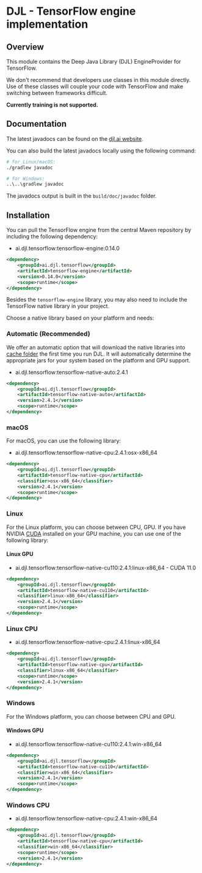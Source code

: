 # DJL - TensorFlow engine implementation

## Overview

This module contains the Deep Java Library (DJL) EngineProvider for TensorFlow.

We don't recommend that developers use classes in this module directly. Use of these classes will
couple your code with TensorFlow and make switching between frameworks difficult.

**Currently training is not supported.**

## Documentation

The latest javadocs can be found on the [djl.ai website](https://javadoc.io/doc/ai.djl.tensorflow/tensorflow-engine/latest/index.html).

You can also build the latest javadocs locally using the following command:

```sh
# for Linux/macOS:
./gradlew javadoc

# for Windows:
..\..\gradlew javadoc
```
The javadocs output is built in the `build/doc/javadoc` folder.

## Installation

You can pull the TensorFlow engine from the central Maven repository by including the following dependency:

- ai.djl.tensorflow:tensorflow-engine:0.14.0

```xml
<dependency>
    <groupId>ai.djl.tensorflow</groupId>
    <artifactId>tensorflow-engine</artifactId>
    <version>0.14.0</version>
    <scope>runtime</scope>
</dependency>
```
Besides the `tensorflow-engine` library, you may also need to include the TensorFlow native library in your project.

Choose a native library based on your platform and needs:

### Automatic (Recommended)

We offer an automatic option that will download the native libraries into [cache folder](../../../docs/development/cache_management.md) the first time you run DJL.
It will automatically determine the appropriate jars for your system based on the platform and GPU support.

- ai.djl.tensorflow:tensorflow-native-auto:2.4.1

```xml
<dependency>
    <groupId>ai.djl.tensorflow</groupId>
    <artifactId>tensorflow-native-auto</artifactId>
    <version>2.4.1</version>
    <scope>runtime</scope>
</dependency>
```

### macOS
For macOS, you can use the following library:

- ai.djl.tensorflow:tensorflow-native-cpu:2.4.1:osx-x86_64

```xml
<dependency>
    <groupId>ai.djl.tensorflow</groupId>
    <artifactId>tensorflow-native-cpu</artifactId>
    <classifier>osx-x86_64</classifier>
    <version>2.4.1</version>
    <scope>runtime</scope>
</dependency>
```

### Linux
For the Linux platform, you can choose between CPU, GPU. If you have NVIDIA [CUDA](https://en.wikipedia.org/wiki/CUDA)
installed on your GPU machine, you can use one of the following library:

#### Linux GPU

- ai.djl.tensorflow:tensorflow-native-cu110:2.4.1:linux-x86_64 - CUDA 11.0

```xml
<dependency>
    <groupId>ai.djl.tensorflow</groupId>
    <artifactId>tensorflow-native-cu110</artifactId>
    <classifier>linux-x86_64</classifier>
    <version>2.4.1</version>
    <scope>runtime</scope>
</dependency>
```

### Linux CPU

- ai.djl.tensorflow:tensorflow-native-cpu:2.4.1:linux-x86_64

```xml
<dependency>
    <groupId>ai.djl.tensorflow</groupId>
    <artifactId>tensorflow-native-cpu</artifactId>
    <classifier>linux-x86_64</classifier>
    <scope>runtime</scope>
    <version>2.4.1</version>
</dependency>
```

### Windows

For the Windows platform, you can choose between CPU and GPU.

#### Windows GPU

- ai.djl.tensorflow:tensorflow-native-cu110:2.4.1:win-x86_64

```xml
<dependency>
    <groupId>ai.djl.tensorflow</groupId>
    <artifactId>tensorflow-native-cu110</artifactId>
    <classifier>win-x86_64</classifier>
    <version>2.4.1</version>
    <scope>runtime</scope>
</dependency>
```

### Windows CPU

- ai.djl.tensorflow:tensorflow-native-cpu:2.4.1:win-x86_64

```xml
<dependency>
    <groupId>ai.djl.tensorflow</groupId>
    <artifactId>tensorflow-native-cpu</artifactId>
    <classifier>win-x86_64</classifier>
    <scope>runtime</scope>
    <version>2.4.1</version>
</dependency>
```
